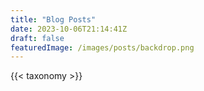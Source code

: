 ```yaml
---
title: "Blog Posts"
date: 2023-10-06T21:14:41Z
draft: false
featuredImage: /images/posts/backdrop.png
---
```


<!-- Call shortcode taxonomy -->
{{< taxonomy >}}
